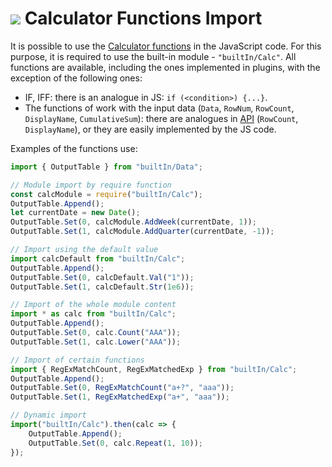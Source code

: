 # ![](../../../images/icons/components/javascript_default.svg) Calculator Functions Import

It is possible to use the [Calculator functions](../../func/calc-func/README.md) in the JavaScript code. For this purpose, it is required to use the built-in module - `"builtIn/Calc"`. All functions are available, including the ones implemented in plugins, with the exception of the following ones:

- IF, IFF: there is an analogue in JS: `if (<condition>) {...}`.
- The functions of work with the input data (`Data`, `RowNum`, `RowCount`, `DisplayName`, `CumulativeSum`): there are analogues in [API](./api-description.md) (`RowCount`, `DisplayName`), or they are easily implemented by the JS code.

Examples of the functions use:

```javascript
import { OutputTable } from "builtIn/Data";

// Module import by require function
const calcModule = require("builtIn/Calc");
OutputTable.Append();
let currentDate = new Date();
OutputTable.Set(0, calcModule.AddWeek(currentDate, 1));
OutputTable.Set(1, calcModule.AddQuarter(currentDate, -1));

// Import using the default value
import calcDefault from "builtIn/Calc";
OutputTable.Append();
OutputTable.Set(0, calcDefault.Val("1"));
OutputTable.Set(1, calcDefault.Str(1e6));

// Import of the whole module content
import * as calc from "builtIn/Calc";
OutputTable.Append();
OutputTable.Set(0, calc.Count("AAA"));
OutputTable.Set(1, calc.Lower("AAA"));

// Import of certain functions
import { RegExMatchCount, RegExMatchedExp } from "builtIn/Calc";
OutputTable.Append();
OutputTable.Set(0, RegExMatchCount("a+?", "aaa"));
OutputTable.Set(1, RegExMatchedExp("a+", "aaa"));

// Dynamic import
import("builtIn/Calc").then(calc => {
    OutputTable.Append();
    OutputTable.Set(0, calc.Repeat(1, 10));
});

```
